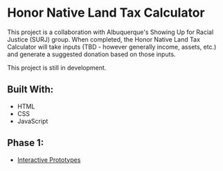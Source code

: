 # Honor Native Land Tax Calculator

This project is a collaboration with Albuquerque's Showing Up for Racial Justice (SURJ) group. When completed, the Honor Native Land Tax Calculator will take inputs (TBD - however generally income, assets, etc.) and generate a suggested donation based on those inputs. 

This project is still in development.

## Built With:
* HTML
* CSS
* JavaScript

## Phase 1:
* [Interactive Prototypes](https://natalie-poulson.github.io/hnlt-calculator/)
